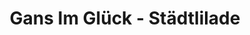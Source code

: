 ---
title: "Gans Im Glück - Städtlilade"
url: /sargans/gans-im-glueck-staedtlilade/
shop: Supermarkt
---